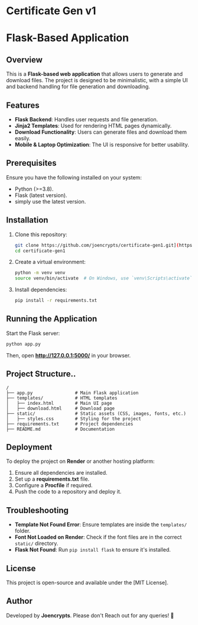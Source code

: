 # Certificate Gen v1
# Flask-Based Application

## Overview
This is a **Flask-based web application** that allows users to generate and download files. The project is designed to be minimalistic, with a simple UI and backend handling for file generation and downloading.

## Features
- **Flask Backend**: Handles user requests and file generation.
- **Jinja2 Templates**: Used for rendering HTML pages dynamically.
- **Download Functionality**: Users can generate files and download them easily.
- **Mobile & Laptop Optimization**: The UI is responsive for better usability.

## Prerequisites
Ensure you have the following installed on your system:
- Python (>=3.8).
- Flask (latest version).
- simply use the latest version.

## Installation
1. Clone this repository:
   ```sh
   git clone https://github.com/joencrypts/certificate-gen1.git](https://github.com/joencrypts/certificate-gen1.git
   cd certificate-gen1
   ```
2. Create a virtual environment:
   ```sh
   python -m venv venv
   source venv/bin/activate  # On Windows, use `venv\Scripts\activate`
   ```
3. Install dependencies:
   ```sh
   pip install -r requirements.txt
   ```

## Running the Application
Start the Flask server:
```sh
python app.py
```
Then, open **http://127.0.0.1:5000/** in your browser.

## Project Structure..
```
/
├── app.py                # Main Flask application
├── templates/            # HTML templates
│   ├── index.html        # Main UI page
│   ├── download.html     # Download page
├── static/               # Static assets (CSS, images, fonts, etc.)
│   ├── styles.css        # Styling for the project
├── requirements.txt      # Project dependencies
├── README.md             # Documentation
```

## Deployment
To deploy the project on **Render** or another hosting platform:
1. Ensure all dependencies are installed.
2. Set up a **requirements.txt** file.
3. Configure a **Procfile** if required.
4. Push the code to a repository and deploy it.

## Troubleshooting
- **Template Not Found Error**: Ensure templates are inside the `templates/` folder.
- **Font Not Loaded on Render**: Check if the font files are in the correct `static/` directory.
- **Flask Not Found**: Run `pip install flask` to ensure it's installed.

## License
This project is open-source and available under the [MIT License].

## Author
Developed by **Joencrypts**. Please don't Reach out for any queries!  🚀

